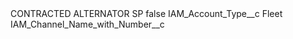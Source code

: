 <?xml version="1.0" encoding="UTF-8"?>
<CustomMetadata xmlns="http://soap.sforce.com/2006/04/metadata" xmlns:xsi="http://www.w3.org/2001/XMLSchema-instance" xmlns:xsd="http://www.w3.org/2001/XMLSchema">
    <label>CONTRACTED ALTERNATOR SP</label>
    <protected>false</protected>
    <values>
        <field>IAM_Account_Type__c</field>
        <value xsi:type="xsd:string">Fleet</value>
    </values>
    <values>
        <field>IAM_Channel_Name_with_Number__c</field>
        <value xsi:nil="true"/>
    </values>
</CustomMetadata>

